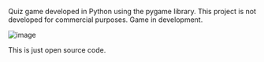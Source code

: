 Quiz game developed in Python using the pygame library. This project is not developed for commercial purposes.
Game in development.

![image](https://github.com/user-attachments/assets/475a172d-5508-4e5d-94c3-746c8ab86eb4)

This is just open source code.
